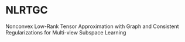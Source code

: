 # NLRTGC
Nonconvex Low-Rank Tensor Approximation with Graph and Consistent Regularizations for Multi-view Subspace Learning
